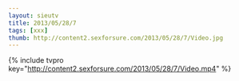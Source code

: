 ```yaml
--- 
layout: sieutv
title: 2013/05/28/7
tags: [xxx]
thumb: http://content2.sexforsure.com/2013/05/28/7/Video.jpg
---
```

{% include tvpro key="http://content2.sexforsure.com/2013/05/28/7/Video.mp4" %} 
